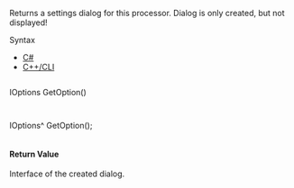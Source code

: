 Returns a settings dialog for this processor. Dialog is only created, but not displayed!

Syntax

* [C#](#i-syntax-CS)
* [C++/CLI](#i-syntax-CPP2005)

```
```
IOptions GetOption()
```
```

```
```
IOptions^ GetOption();
```
```

#### Return Value

Interface of the created dialog.
